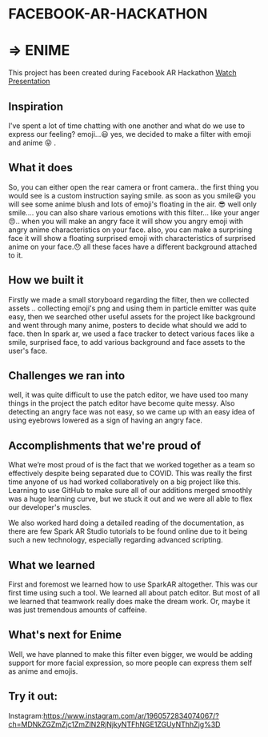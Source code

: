 # FACEBOOK-AR-HACKATHON
# => ENIME

This project has been created during Facebook AR Hackathon
<a href="https://www.youtube.com/watch?v=58oHAD26RnY"> Watch Presentation </a> 
## Inspiration
I've spent a lot of time chatting with one another and what do we use to express our feeling? emoji...😃 
yes, we decided to make a filter with emoji and anime 😝 .  


## What it does
So, you can either open the rear camera or front camera.. the first thing you would see is a custom instruction saying smile. as soon as you smile😃 you will see some anime blush and lots of emoji's floating in the air. 😎
well only smile.... you can also share various emotions with this filter... like your anger 😠.. when you will make an angry face it will show you angry emoji with angry anime characteristics on your face. also, you can make a surprising face it will show a floating surprised emoji with characteristics of surprised anime on your face.😯 all these faces have a different background attached to it.
## How we built it
Firstly we made a small storyboard regarding the filter, then we collected assets .. collecting emoji's png and using them in particle emitter was quite easy, then we searched other useful assets for the project like background and went through many anime, posters to decide what should we add to face. then In spark ar, we used a face tracker to detect various faces like a smile, surprised face,  to add various background and face assets to the user's face. 


## Challenges we ran into
well, it was quite difficult to use the patch editor, we have used too many things in the project the patch editor have become quite messy.
Also detecting an angry face was not easy, so we came up with an easy idea of using eyebrows lowered as a sign of having an angry face.
## Accomplishments that we're proud of
What we’re most proud of is the fact that we worked together as a team so effectively despite being separated due to COVID. This was really the first time anyone of us had worked collaboratively on a big project like this. Learning to use GitHub to make sure all of our additions merged smoothly was a huge learning curve, but we stuck it out and we were all able to flex our developer's muscles.

We also worked hard doing a detailed reading of the documentation, as there are few Spark AR Studio tutorials to be found online due to it being such a new technology, especially regarding advanced scripting. 


## What we learned

First and foremost we learned how to use SparkAR altogether. This was our first time using such a tool. We learned all about patch editor. But most of all we learned that teamwork really does make the dream work. Or, maybe it was just tremendous amounts of caffeine.

## What's next for Enime
Well, we have planned to make this filter even bigger, we would be adding support for more facial expression, so more people can express them self as anime and emojis. 


## Try it out:
Instagram:https://www.instagram.com/ar/1960572834074067/?ch=MDNkZGZmZjc1ZmZlN2RjNjkyNTFhNGE1ZGUyNThhZjg%3D


